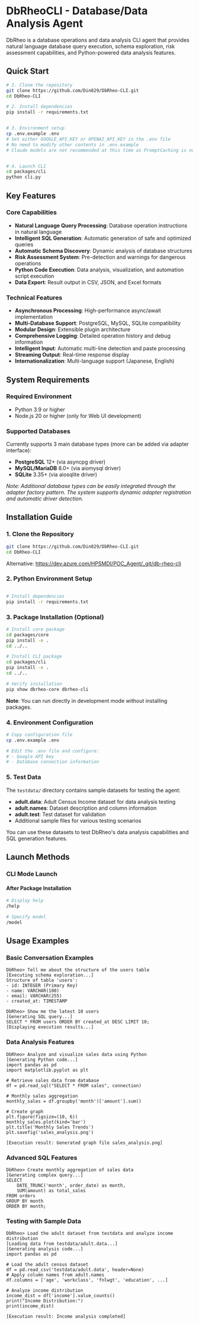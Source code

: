 
# DbRheoCLI - Database/Data Analysis Agent

DbRheo is a database operations and data analysis CLI agent that provides natural language database query execution, schema exploration, risk assessment capabilities, and Python-powered data analysis features.


## Quick Start

```bash
# 1. Clone the repository
git clone https://github.com/Din829/DbRheo-CLI.git
cd DbRheo-CLI

# 2. Install dependencies
pip install -r requirements.txt


# 3. Environment setup
cp .env.example .env
# Set either GOOGLE_API_KEY or OPENAI_API_KEY in the .env file
# No need to modify other contents in .env.example
# Claude models are not recommended at this time as PromptCaching is not yet applied


# 4. Launch CLI
cd packages/cli
python cli.py
```

## Key Features

### Core Capabilities
- **Natural Language Query Processing**: Database operation instructions in natural language
- **Intelligent SQL Generation**: Automatic generation of safe and optimized queries
- **Automatic Schema Discovery**: Dynamic analysis of database structures
- **Risk Assessment System**: Pre-detection and warnings for dangerous operations
- **Python Code Execution**: Data analysis, visualization, and automation script execution
- **Data Export**: Result output in CSV, JSON, and Excel formats

### Technical Features
- **Asynchronous Processing**: High-performance async/await implementation
- **Multi-Database Support**: PostgreSQL, MySQL, SQLite compatibility
- **Modular Design**: Extensible plugin architecture
- **Comprehensive Logging**: Detailed operation history and debug information
- **Intelligent Input**: Automatic multi-line detection and paste processing
- **Streaming Output**: Real-time response display
- **Internationalization**: Multi-language support (Japanese, English)

## System Requirements

### Required Environment
- Python 3.9 or higher
- Node.js 20 or higher (only for Web UI development)

### Supported Databases
Currently supports 3 main database types (more can be added via adapter interface):
- **PostgreSQL** 12+ (via asyncpg driver)
- **MySQL/MariaDB** 8.0+ (via aiomysql driver)
- **SQLite** 3.35+ (via aiosqlite driver)

*Note: Additional database types can be easily integrated through the adapter factory pattern. The system supports dynamic adapter registration and automatic driver detection.*

## Installation Guide

### 1. Clone the Repository
```bash
git clone https://github.com/Din829/DbRheo-CLI.git
cd DbRheo-CLI
```

Alternative:
https://dev.azure.com/HPSMDI/POC_Agent/_git/db-rheo-cli


### 2. Python Environment Setup
```bash

# Install dependencies
pip install -r requirements.txt

```

### 3. Package Installation (Optional)
```bash
# Install core package
cd packages/core
pip install -e .
cd ../..

# Install CLI package
cd packages/cli
pip install -e .
cd ../..

# Verify installation
pip show dbrheo-core dbrheo-cli
```

**Note**: You can run directly in development mode without installing packages.

### 4. Environment Configuration
```bash
# Copy configuration file
cp .env.example .env

# Edit the .env file and configure:
# - Google API key
# - Database connection information
```

### 5. Test Data
The `testdata/` directory contains sample datasets for testing the agent:
- **adult.data**: Adult Census Income dataset for data analysis testing
- **adult.names**: Dataset description and column information
- **adult.test**: Test dataset for validation
- Additional sample files for various testing scenarios

You can use these datasets to test DbRheo's data analysis capabilities and SQL generation features.

## Launch Methods

### CLI Mode Launch

#### After Package Installation

```bash
# Display help
/help

# Specify model
/model
```




## Usage Examples

### Basic Conversation Examples
```
DbRheo> Tell me about the structure of the users table
[Executing schema exploration...]
Structure of table 'users':
- id: INTEGER (Primary Key)
- name: VARCHAR(100)
- email: VARCHAR(255)
- created_at: TIMESTAMP

DbRheo> Show me the latest 10 users
[Generating SQL query...]
SELECT * FROM users ORDER BY created_at DESC LIMIT 10;
[Displaying execution results...]
```

### Data Analysis Features
```
DbRheo> Analyze and visualize sales data using Python
[Generating Python code...]
import pandas as pd
import matplotlib.pyplot as plt

# Retrieve sales data from database
df = pd.read_sql("SELECT * FROM sales", connection)

# Monthly sales aggregation
monthly_sales = df.groupby('month')['amount'].sum()

# Create graph
plt.figure(figsize=(10, 6))
monthly_sales.plot(kind='bar')
plt.title('Monthly Sales Trends')
plt.savefig('sales_analysis.png')

[Execution result: Generated graph file sales_analysis.png]
```

### Advanced SQL Features
```
DbRheo> Create monthly aggregation of sales data
[Generating complex query...]
SELECT
    DATE_TRUNC('month', order_date) as month,
    SUM(amount) as total_sales
FROM orders
GROUP BY month
ORDER BY month;
```

### Testing with Sample Data
```
DbRheo> Load the adult dataset from testdata and analyze income distribution
[Loading data from testdata/adult.data...]
[Generating analysis code...]
import pandas as pd

# Load the adult census dataset
df = pd.read_csv('testdata/adult.data', header=None)
# Apply column names from adult.names
df.columns = ['age', 'workclass', 'fnlwgt', 'education', ...]

# Analyze income distribution
income_dist = df['income'].value_counts()
print("Income Distribution:")
print(income_dist)

[Execution result: Income analysis completed]
```



